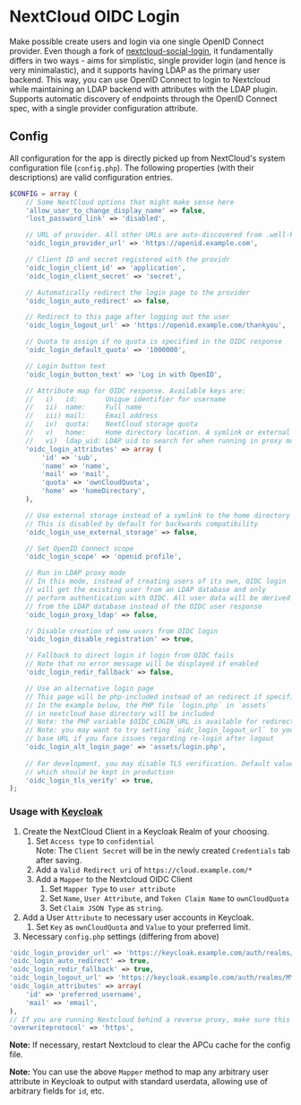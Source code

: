# NextCloud OIDC Login

Make possible create users and login via one single OpenID Connect provider. Even though a fork of [nextcloud-social-login](https://github.com/zorn-v/nextcloud-social-login), it fundamentally differs in two ways - aims for simplistic, single provider login (and hence is very minimalastic), and it supports having LDAP as the primary user backend. This way, you can use OpenID Connect to login to Nextcloud while maintaining an LDAP backend with attributes with the LDAP plugin. Supports automatic discovery of endpoints through the OpenID Connect spec, with a single provider configuration attribute.

## Config

All configuration for the app is directly picked up from NextCloud's system configuration file (`config.php`). The following properties (with their descriptions) are valid configuration entries.

```php
$CONFIG = array (
    // Some NextCloud options that might make sense here
    'allow_user_to_change_display_name' => false,
    'lost_password_link' => 'disabled',

    // URL of provider. All other URLs are auto-discovered from .well-known
    'oidc_login_provider_url' => 'https://openid.example.com',

    // Client ID and secret registered with the providr
    'oidc_login_client_id' => 'application',
    'oidc_login_client_secret' => 'secret',

    // Automatically redirect the login page to the provider
    'oidc_login_auto_redirect' => false,

    // Redirect to this page after logging out the user
    'oidc_login_logout_url' => 'https://openid.example.com/thankyou',

    // Quota to assign if no quota is specified in the OIDC response
    'oidc_login_default_quota' => '1000000',

    // Login button text
    'oidc_login_button_text' => 'Log in with OpenID',

    // Attribute map for OIDC response. Available keys are:
    //   i)   id:       Unique identifier for username
    //   ii)  name:     Full name
    //   iii) mail:     Email address
    //   iv)  quota:    NextCloud storage quota
    //   v)   home:     Home directory location. A symlink or external storage to this location is used
    //   vi)  ldap_uid: LDAP uid to search for when running in proxy mode
    'oidc_login_attributes' => array (
        'id' => 'sub',
        'name' => 'name',
        'mail' => 'mail',
        'quota' => 'ownCloudQuota',
        'home' => 'homeDirectory',
    ),

    // Use external storage instead of a symlink to the home directory
    // This is disabled by default for backwards compatibility
    'oidc_login_use_external_storage' => false,

    // Set OpenID Connect scope
    'oidc_login_scope' => 'openid profile',

    // Run in LDAP proxy mode
    // In this mode, instead of creating users of its own, OIDC login
    // will get the existing user from an LDAP database and only
    // perform authentication with OIDC. All user data will be derived
    // from the LDAP database instead of the OIDC user response
    'oidc_login_proxy_ldap' => false,

    // Disable creation of new users from OIDC login
    'oidc_login_disable_registration' => true,

    // Fallback to direct login if login from OIDC fails
    // Note that no error message will be displayed if enabled
    'oidc_login_redir_fallback' => false,

    // Use an alternative login page
    // This page will be php-included instead of an redirect if specified
    // In the example below, the PHP file `login.php` in `assets`
    // in nextcloud base directory will be included
    // Note: the PHP variable $OIDC_LOGIN_URL is available for redirect URI
    // Note: you may want to try setting `oidc_login_logout_url` to your
    // base URL if you face issues regarding re-login after logout
    'oidc_login_alt_login_page' => 'assets/login.php',
    
    // For development, you may disable TLS verification. Default value is `true`
    // which should be kept in production
    'oidc_login_tls_verify' => true,
);
```
### Usage with [Keycloak](https://www.keycloak.org/)
1. Create the NextCloud Client in a Keycloak Realm of your choosing.
	1. Set `Access type` to `confidential`  
	Note: The `Client Secret` will be in the newly created `Credentials` tab after saving.
	2. Add a `Valid Redirect uri` of `https://cloud.example.com/*`
	3. Add a `Mapper` to the Nextcloud OIDC Client 
		1. Set `Mapper Type` to `user attribute`
		2. Set `Name`, `User Attribute`, and `Token Claim Name` to `ownCloudQuota`
		3. Set `Claim JSON Type` as `string`.
2. Add a User `Attribute` to necessary user accounts in Keycloak.
	1. Set `Key` as `ownCloudQuota` and `Value` to your preferred limit.
3. Necessary `config.php` settings (differing from above)
```php
'oidc_login_provider_url' => 'https://keycloak.example.com/auth/realms/YOUR_REALM',
'oidc_login_auto_redirect' => true,
'oidc_login_redir_fallback' => true,
'oidc_login_logout_url' => 'https://keycloak.example.com/auth/realms/MY_REALM/protocol/openid-connect/logout?redirect_uri=https%3A%2F%2Fcloud.example.com%2F',
'oidc_login_attributes' => array(
	'id' => 'preferred_username',
	'mail' => 'email',
),
// If you are running Nextcloud behind a reverse proxy, make sure this is set
'overwriteprotocol' => 'https',
```

**Note:** If necessary, restart Nextcloud to clear the APCu cache for the config file.

**Note:** You can use the above `Mapper` method to map any arbitrary user attribute in Keycloak to output with standard userdata, allowing use of arbitrary fields for `id`, etc.
